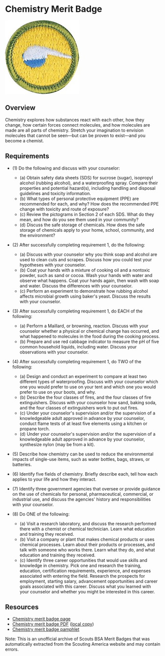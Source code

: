 

# Chemistry Merit Badge

![Chemistry Merit Badge](images/chemistry-merit-badge.jpg)

## Overview



Chemistry explores how substances react with each other, how they change, how certain forces connect molecules, and how molecules are made are all parts of chemistry. Stretch your imagination to envision molecules that cannot be seen—but can be proven to exist—and you become a chemist.

## Requirements

* (1) Do the following and discuss with your counselor:
    * (a) Obtain safety data sheets (SDS) for sucrose (sugar), isopropyl alcohol (rubbing alcohol), and a waterproofing spray. Compare their properties and potential hazard(s), including handling and disposal guidelines and toxicity information.
    * (b) What types of personal protective equipment (PPE) are recommended for each, and why? How does the recommended PPE change with toxicity and route of exposure?
    * (c) Review the pictograms in Section 2 of each SDS. What do they mean, and how do you see them used in your community?
    * (d) Discuss the safe storage of chemicals. How does the safe storage of chemicals apply to your home, school, community, and the environment?


* (2) After successfully completing requirement 1, do the following:
    * (a) Discuss with your counselor why you think soap and alcohol are used to clean cuts and scrapes. Discuss how you could test your hypotheses with your counselor.
    * (b) Coat your hands with a mixture of cooking oil and a nontoxic powder, such as sand or cocoa. Wash your hands with water and observe what happens. Coat your hands again, then wash with soap and water. Discuss the differences with your counselor.
    * (c) Perform an experiment to demonstrate how rubbing alcohol affects microbial growth using baker's yeast. Discuss the results with your counselor.


* (3) After successfully completing requirement 1, do EACH of the following:
    * (a) Perform a Maillard, or browning, reaction. Discuss with your counselor whether a physical or chemical change has occurred, and what happened to molecules in the food during the cooking process.
    * (b) Prepare and use red cabbage indicator to measure the pH of five common household liquids, including water. Discuss your observations with your counselor.


* (4) After successfully completing requirement 1, do TWO of the following:
    * (a) Design and conduct an experiment to compare at least two different types of waterproofing. Discuss with your counselor which one you would prefer to use on your tent and which one you would prefer to use on your boots, and why.
    * (b) Describe the four classes of fires, and the four classes of fire extinguishers. Discuss with your counselor how sand, baking soda, and the four classes of extinguishers work to put out fires.
    * (c) Under your counselor's supervision and/or the supervision of a knowledgeable adult approved in advance by your counselor, conduct flame tests of at least five elements using a kitchen or propane torch.
    * (d) Under your counselor's supervision and/or the supervision of a knowledgeable adult approved in advance by your counselor, synthesize nylon (may be from a kit).


* (5) Describe how chemistry can be used to reduce the environmental impacts of single-use items, such as water bottles, bags, straws, or batteries.
* (6) Identify five fields of chemistry. Briefly describe each, tell how each applies to your life and how they interact.
* (7) Identify three government agencies that oversee or provide guidance on the use of chemicals for personal, pharmaceutical, commercial, or industrial use, and discuss the agencies' history and responsibilities with your counselor.
* (8) Do ONE of the following:
    * (a) Visit a research laboratory, and discuss the research performed there with a chemist or chemical technician. Learn what education and training they received.
    * (b) Visit a company or plant that makes chemical products or uses chemical processes. Learn about their products or processes, and talk with someone who works there. Learn what they do, and what education and training they received.
    * (c) Identify three career opportunities that would use skills and knowledge in chemistry. Pick one and research the training, education, certification requirements, experience, and expenses associated with entering the field. Research the prospects for employment, starting salary, advancement opportunities and career goals associated with this career. Discuss what you learned with your counselor and whether you might be interested in this career.




## Resources

- [Chemistry merit badge page](https://www.scouting.org/merit-badges/chemistry/)
- [Chemistry merit badge PDF](https://filestore.scouting.org/filestore/Merit_Badge_ReqandRes/Pamphlets/Chemistry_2023.pdf) ([local copy](files/chemistry-merit-badge.pdf))
- [Chemistry merit badge pamphlet](https://www.scoutshop.org/bsa-chemistry-merit-badge-pamphlet-boy-scouts-of-america-660394.html)

Note: This is an unofficial archive of Scouts BSA Merit Badges that was automatically extracted from the Scouting America website and may contain errors.